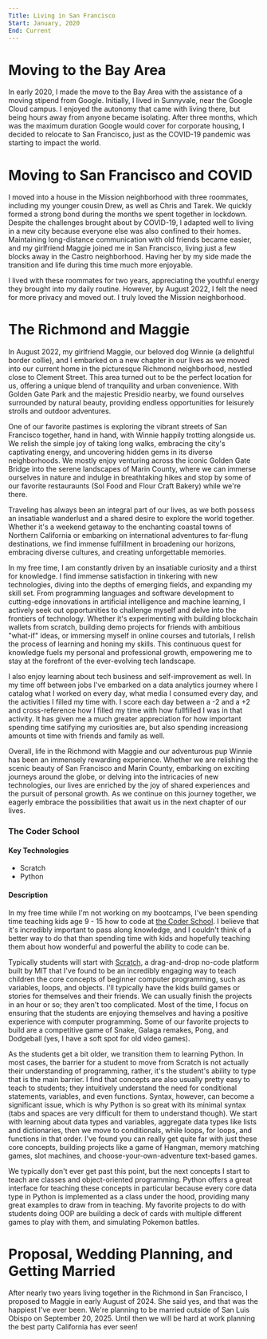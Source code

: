 ```yaml
---
Title: Living in San Francisco
Start: January, 2020
End: Current
---
```



# Moving to the Bay Area

In early 2020, I made the move to the Bay Area with the assistance of a moving stipend from Google. Initially, I lived in Sunnyvale, near the Google Cloud campus. I enjoyed the autonomy that came with living there, but being hours away from anyone became isolating. After three months, which was the maximum duration Google would cover for corporate housing, I decided to relocate to San Francisco, just as the COVID-19 pandemic was starting to impact the world.


# Moving to San Francisco and COVID

I moved into a house in the Mission neighborhood with three roommates, including my younger cousin Drew, as well as Chris and Tarek. We quickly formed a strong bond during the months we spent together in lockdown. Despite the challenges brought about by COVID-19, I adapted well to living in a new city because everyone else was also confined to their homes. Maintaining long-distance communication with old friends became easier, and my girlfriend Maggie joined me in San Francisco, living just a few blocks away in the Castro neighborhood. Having her by my side made the transition and life during this time much more enjoyable.

I lived with these roommates for two years, appreciating the youthful energy they brought into my daily routine. However, by August 2022, I felt the need for more privacy and moved out. I truly loved the Mission neighborhood.


# The Richmond and Maggie

In August 2022, my girlfriend Maggie, our beloved dog Winnie (a delightful border collie), and I embarked on a new chapter in our lives as we moved into our current home in the picturesque Richmond neighborhood, nestled close to Clement Street. This area turned out to be the perfect location for us, offering a unique blend of tranquility and urban convenience. With Golden Gate Park and the majestic Presidio nearby, we found ourselves surrounded by natural beauty, providing endless opportunities for leisurely strolls and outdoor adventures.

One of our favorite pastimes is exploring the vibrant streets of San Francisco together, hand in hand, with Winnie happily trotting alongside us. We relish the simple joy of taking long walks, embracing the city's captivating energy, and uncovering hidden gems in its diverse neighborhoods. We mostly enjoy venturing across the iconic Golden Gate Bridge into the serene landscapes of Marin County, where we can immerse ourselves in nature and indulge in breathtaking hikes and stop by some of our favorite restauraunts (Sol Food and Flour Craft Bakery) while we're there.

Traveling has always been an integral part of our lives, as we both possess an insatiable wanderlust and a shared desire to explore the world together. Whether it's a weekend getaway to the enchanting coastal towns of Northern California or embarking on international adventures to far-flung destinations, we find immense fulfillment in broadening our horizons, embracing diverse cultures, and creating unforgettable memories.

In my free time, I am constantly driven by an insatiable curiosity and a thirst for knowledge. I find immense satisfaction in tinkering with new technologies, diving into the depths of emerging fields, and expanding my skill set. From programming languages and software development to cutting-edge innovations in artificial intelligence and machine learning, I actively seek out opportunities to challenge myself and delve into the frontiers of technology. Whether it's experimenting with building blockchain wallets from scratch, building demo projects for friends with ambitious "what-if" ideas, or immersing myself in online courses and tutorials, I relish the process of learning and honing my skills. This continuous quest for knowledge fuels my personal and professional growth, empowering me to stay at the forefront of the ever-evolving tech landscape.

I also enjoy learning about tech business and self-improvement as well. In my time off between jobs I've embarked on a data analytics journey where I catalog what I worked on every day, what media I consumed every day, and the activities I filled my time with. I score each day between a -2 and a +2 and cross-reference how I filled my time with how fullfilled I was in that activity. It has given me a much greater appreciation for how important spending time satifying my curiosities are, but also spending increasiong amounts ot time with friends and family as well.

Overall, life in the Richmond with Maggie and our adventurous pup Winnie has been an immensely rewarding experience. Whether we are relishing the scenic beauty of San Francisco and Marin County, embarking on exciting journeys around the globe, or delving into the intricacies of new technologies, our lives are enriched by the joy of shared experiences and the pursuit of personal growth. As we continue on this journey together, we eagerly embrace the possibilities that await us in the next chapter of our lives.

### The Coder School
#### Key Technologies
- Scratch
- Python
#### Description
In my free time while I'm not working on my bootcamps, I've been spending time teaching kids age 9 - 15 how to code at [the Coder School](https://www.thecoderschool.com/). I believe that it's incredibly important to pass along knowledge, and I couldn't think of a better way to do that than spending time with kids and hopefully teaching them about how wonderful and powerful the ability to code can be.

Typically students will start with [Scratch](https://scratch.mit.edu/), a drag-and-drop no-code platform built by MIT that I've found to be an incredibly engaging way to teach children the core concepts of beginner computer programming, such as variables, loops, and objects. I'll typically have the kids build games or stories for themselves and their friends. We can usually finish the projects in an hour or so; they aren't too complicated. Most of the time, I focus on ensuring that the students are enjoying themselves and having a positive experience with computer programming. Some of our favorite projects to build are a competitive game of Snake, Galaga remakes, Pong, and Dodgeball (yes, I have a soft spot for old video games).

As the students get a bit older, we transition them to learning Python. In most cases, the barrier for a student to move from Scratch is not actually their understanding of programming, rather, it's the student's ability to type that is the main barrier. I find that concepts are also usually pretty easy to teach to students; they intuitively understand the need for conditional statements, variables, and even functions. Syntax, however, can become a significant issue, which is why Python is so great with its minimal syntax (tabs and spaces are very difficult for them to understand though). We start with learning about data types and variables, aggregate data types like lists and dictionaries, then we move to conditionals, while loops, for loops, and functions in that order. I've found you can really get quite far with just these core concepts, building projects like a game of Hangman, memory matching games, slot machines, and choose-your-own-adventure text-based games. 

We typically don't ever get past this point, but the next concepts I start to teach are classes and object-oriented programming. Python offers a great interface for teaching these concepts in particular because every core data type in Python is implemented as a class under the hood, providing many great examples to draw from in teaching. My favorite projects to do with students doing OOP are building a deck of cards with multiple different games to play with them, and simulating Pokemon battles.


# Proposal, Wedding Planning, and Getting Married

After nearly two years living together in the Richmond in San Francisco, I proposed to Maggie in early August of 2024. She said yes, and that was the happiest I've ever been. We're planning to be married outside of San Luis Obispo on September 20, 2025. Until then we will be hard at work planning the best party California has ever seen!

